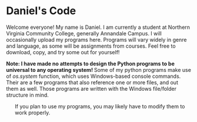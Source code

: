 # Daniel's Code

Welcome everyone! My name is Daniel. I am currently a student at Northern Virginia Community College, generally Annandale Campus.
I will occasionally upload my programs here. Programs will vary widely in genre and language, as some will be assignments from courses. Feel free to download, copy, and try some out for yourself! 

<b> Note: I have made no attempts to design the Python programs to be universal to any operating system! </b> Some of my python programs make use of <i> os.system </i> function, which uses Windows-based console commands. Their are a few programs that also reference one or more files, and out them as well. Those programs are written with the Windows file/folder structure in mind. <ul> If you plan to use my programs, you may likely have to modify them to work properly. </ul>
